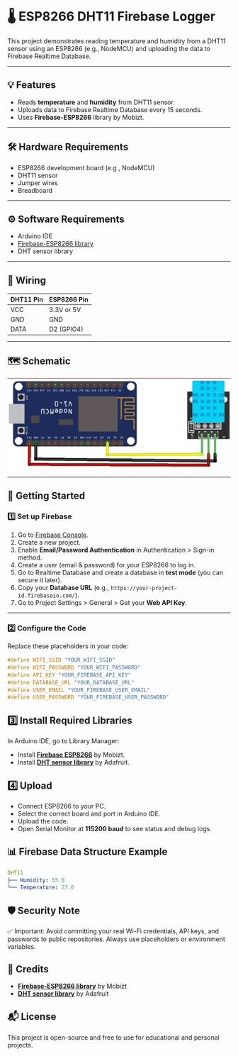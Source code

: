# 🌡️ ESP8266 DHT11 Firebase Logger

This project demonstrates reading temperature and humidity from a DHT11 sensor using an ESP8266 (e.g., NodeMCU) and uploading the data to Firebase Realtime Database.

---

## 💡 Features

- Reads **temperature** and **humidity** from DHT11 sensor.
- Uploads data to Firebase Realtime Database every 15 seconds.
- Uses **Firebase-ESP8266** library by Mobizt.

---

## 🛠️ Hardware Requirements

- ESP8266 development board (e.g., NodeMCU)
- DHT11 sensor
- Jumper wires
- Breadboard

---

## ⚙️ Software Requirements

- Arduino IDE
- [Firebase-ESP8266 library](https://github.com/mobizt/Firebase-ESP8266)
- DHT sensor library

---

## 🔌 Wiring

| DHT11 Pin | ESP8266 Pin |
|-------------|-------------|
| VCC         | 3.3V or 5V  |
| GND         | GND         |
| DATA        | D2 (GPIO4) |

---

## 🗺️ Schematic

![Schematic](schematic.png)

---

## 🚀 Getting Started

### 1️⃣ Set up Firebase

1. Go to [Firebase Console](https://console.firebase.google.com/).
2. Create a new project.
3. Enable **Email/Password Authentication** in Authentication > Sign-in method.
4. Create a user (email & password) for your ESP8266 to log in.
5. Go to Realtime Database and create a database in **test mode** (you can secure it later).
6. Copy your **Database URL** (e.g., `https://your-project-id.firebaseio.com/`).
7. Go to Project Settings > General > Get your **Web API Key**.

---

### 2️⃣ Configure the Code

Replace these placeholders in your code:

```cpp
#define WIFI_SSID "YOUR_WIFI_SSID"
#define WIFI_PASSWORD "YOUR_WIFI_PASSWORD"
#define API_KEY "YOUR_FIREBASE_API_KEY"
#define DATABASE_URL "YOUR_DATABASE_URL"
#define USER_EMAIL "YOUR_FIREBASE_USER_EMAIL"
#define USER_PASSWORD "YOUR_FIREBASE_USER_PASSWORD"

```
## 3️⃣ Install Required Libraries
In Arduino IDE, go to Library Manager:

- Install [**Firebase ESP8266**](https://github.com/mobizt/Firebase-ESP8266) by Mobizt.
- Install [**DHT sensor library**](https://github.com/adafruit/DHT-sensor-library) by Adafruit.

## 4️⃣ Upload
- Connect ESP8266 to your PC.
- Select the correct board and port in Arduino IDE.
- Upload the code.
- Open Serial Monitor at **115200 baud** to see status and debug logs.

## 📊 Firebase Data Structure Example
```yaml
DHT11
├── Humidity: 55.0
└── Temperature: 27.0
```

## 🛡️ Security Note
✅ Important: Avoid committing your real Wi-Fi credentials, API keys, and passwords to public repositories. Always use placeholders or environment variables.

## 🤝 Credits
- [**Firebase-ESP8266 library**](https://github.com/mobizt/Firebase-ESP8266) by Mobizt
- [**DHT sensor library**](https://github.com/adafruit/DHT-sensor-library) by Adafruit

## 📬 License
This project is open-source and free to use for educational and personal projects.
